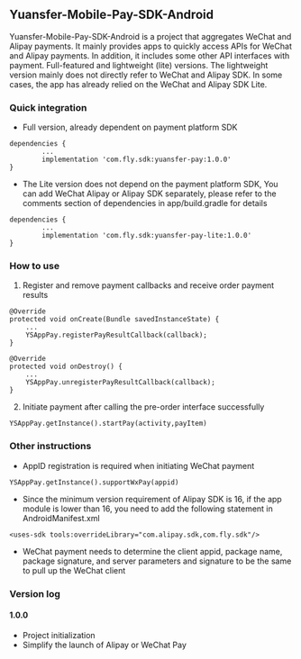 ## Yuansfer-Mobile-Pay-SDK-Android
Yuansfer-Mobile-Pay-SDK-Android is a project that aggregates WeChat and Alipay payments. It mainly provides apps to quickly access APIs for WeChat and Alipay payments. In addition, it includes some other API interfaces with payment. Full-featured and lightweight (lite) versions. The lightweight version mainly does not directly refer to WeChat and Alipay SDK. In some cases, the app has already relied on the WeChat and Alipay SDK Lite.

### Quick integration
* Full version, already dependent on payment platform SDK
```
dependencies {
        ...
        implementation 'com.fly.sdk:yuansfer-pay:1.0.0'
}
```
* The Lite version does not depend on the payment platform SDK, You can add WeChat Alipay or Alipay SDK separately, please refer to the comments section of dependencies in app/build.gradle for details
```
dependencies {
        ...
        implementation 'com.fly.sdk:yuansfer-pay-lite:1.0.0'
}
```

### How to use
1. Register and remove payment callbacks and receive order payment results
```
@Override
protected void onCreate(Bundle savedInstanceState) {
    ...
    YSAppPay.registerPayResultCallback(callback);
}

@Override
protected void onDestroy() {
    ...
    YSAppPay.unregisterPayResultCallback(callback);
}
```
2. Initiate payment after calling the pre-order interface successfully
```
YSAppPay.getInstance().startPay(activity,payItem)
```

### Other instructions

* AppID registration is required when initiating WeChat payment

```
YSAppPay.getInstance().supportWxPay(appid)
```
* Since the minimum version requirement of Alipay SDK is 16, if the app module is lower than 16, you need to add the following statement in AndroidManifest.xml

```
<uses-sdk tools:overrideLibrary="com.alipay.sdk,com.fly.sdk"/>
```
* WeChat payment needs to determine the client appid, package name, package signature, and server parameters and signature to be the same to pull up the WeChat client


### Version log

#### 1.0.0
- Project initialization
- Simplify the launch of Alipay or WeChat Pay